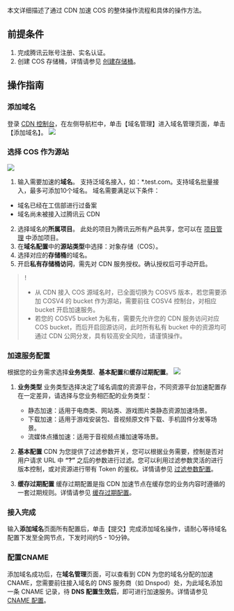 本文详细描述了通过 CDN 加速 COS 的整体操作流程和具体的操作方法。

## 前提条件
1. 完成腾讯云账号注册、实名认证。
2. 创建 COS 存储桶，详情请参见 [创建存储桶](https://cloud.tencent.com/document/product/436/6232)。

## 操作指南
### 添加域名
登录 [CDN 控制台](https://console.cloud.tencent.com/cdn)，在左侧导航栏中，单击【域名管理】进入域名管理页面，单击【添加域名】。
 ![](https://main.qcloudimg.com/raw/0fbebd8e30610d3e8607a60851946c42.png)

### 选择 COS 作为源站
![](https://main.qcloudimg.com/raw/770beaa32f0bc60a90634e1bcaafc535.png)
1. 输入需要加速的**域名**。
支持泛域名接入，如：*.test.com。支持域名批量接入，最多可添加10个域名。
域名需要满足以下条件：
 - 域名已经在工信部进行过备案
 - 域名尚未被接入过腾讯云 CDN
2. 选择域名的**所属项目**。
此处的项目为腾讯云所有产品共享，您可以在 [项目管理](https://console.cloud.tencent.com/project) 中添加项目。
3. 在**域名配置**中的**源站类型**中选择：对象存储（COS）。
4. 选择对应的**存储桶**的域名。
5. 开启**私有存储桶访问**，需先对 CDN 服务授权。确认授权后可手动开启。

>!
> - 从 CDN 接入 COS 源域名时，已全面切换为 COSV5 版本，若您需要添加 COSV4 的 bucket 作为源站，需要前往 COSV4 控制台，对相应 bucket 开启加速服务。
> - 若您的 COSV5 bucket 为私有，需要先允许您的 CDN 服务访问对应 COS bucket，而后开启回源访问，此时所有私有 bucket 中的资源均可通过 CDN 公网分发，具有较高安全风险，请谨慎操作。

### 加速服务配置
根据您的业务需求选择**业务类型**、**基本配置**和**缓存过期配置**。
![](https://main.qcloudimg.com/raw/de79b81e27ac57e11c24ddf13c172abd.png)
1. **业务类型**
   业务类型选择决定了域名调度的资源平台，不同资源平台加速配置存在一定差异，请选择与您业务相匹配的业务类型：
   - 静态加速：适用于电商类、网站类、游戏图片类静态资源加速场景。
   - 下载加速：适用于游戏安装包、音视频原文件下载、手机固件分发等场景。
   - 流媒体点播加速：适用于音视频点播加速等场景。

2. **基本配置**
CDN 为您提供了过滤参数开关，您可以根据业务需要，控制是否对用户请求 URL 中 **“?”** 之后的参数进行过滤。您可以利用过滤参数灵活的进行版本控制，或对资源进行带有 Token 的鉴权。详情请参见 [过滤参数配置](https://cloud.tencent.com/doc/product/228/6291)。

3. **缓存过期配置**
缓存过期配置是指 CDN 加速节点在缓存您的业务内容时遵循的一套过期规则。详情请参见 [缓存过期配置](https://cloud.tencent.com/doc/product/228/6290)。


### 接入完成
输入**添加域名**页面所有配置后，单击【提交】完成添加域名操作，请耐心等待域名配置下发至全网节点，下发时间约5 - 10分钟。

### 配置CNAME
添加域名成功后，在**域名管理**页面，可以查看到 CDN 为您的域名分配的加速 CNAME，您需要前往接入域名的 DNS 服务商（如 Dnspod）处，为此域名添加一条 CNAME 记录，待 **DNS 配置生效后**，即可进行加速服务。详情请参见 [CNAME 配置](https://cloud.tencent.com/doc/product/228/3121)。
